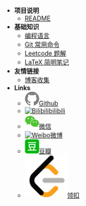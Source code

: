 - **项目说明**
  - [README](/README)
- **基础知识**
  - [编程语言](/lans)
  - [Git 常用命令](/git)
  - [Leetcode 题解](/leetcode)
  - [LaTeX 简明笔记](/latex)
- **友情链接**
  - [博客收集](/friends)
- **Links**
  - [![Github](_media/github.svg)Github](https://github.com/abelsu7)
  - [![Bilibili](_media/bilibili.ico ':size=16')bilibili](https://space.bilibili.com/59456951/#/)
  - [![Wechat](_media/wechat.svg)微信](https://abelsu7.top/2018/09/21/how-to-learn-coding/#4-4-微信公众号)
  - [![Weibo](_media/weibo.ico ':size=16')微博](https://weibo.com/abelsu7)
  - [![Douban](_media/douban.svg)豆瓣](https://www.douban.com/people/abelsu7/)
  - [![Leetcode](_media/leetcode.png ':size=16')领扣](https://leetcode-cn.com/13204159288/)